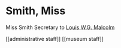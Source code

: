 # Smith, Miss

Miss Smith Secretary to [Louis W.G. Malcolm](https://github.com/wellcomecollection/transcribe-wellcome/tree/f72c2b61ac1ad669053741de27081d2c70951534/researching-the-museum-and-library/people/alphabetical/Malcolm,%20Louis%20William%20Gordon/README.md)

\[\[administrative staff\]\] \[\[museum staff\]\]


